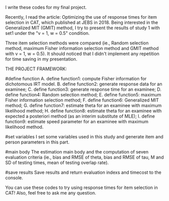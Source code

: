 I write these codes for my final project.

Recently, I read the article: Optimizing the use of response times for item selection in CAT, which published at JEBS in 2018.
Being interested in the Generalized MIT (GMIT) method, I try to present the results of study 1 with set1 under the "v = 1, w = 0.5" condition.

Three item selection methods were compared (ie., Random selection method, maximum Fisher information selection method and GMIT method with v = 1, w = 0.5).
It should noticed that I didn't implement any repetition for time saving in my presentation.


THE PROJECT FRAMEWORK:

#define function
A. define function1: compute Fisher information for dichotomous IRT model.
B. define function2: generate response data for an examinee;
C. define function3: generate response time for an examinee;
D. define function4: Random selection method;
E. define function5: maximum Fisher information selection method;
F. define function6: Generalized MIT method;
G. define function7: estimate theta for an examinee with maximum likelihood method;
H. define function8: estimate theta for an examinee with expected a posteriori method (as an interim substitute of MLE);
I. define function9: estimate speed parameter for an examinee with maximum likelihood method.

#set variables
I set some variables used in this study and generate item and person parameters in this part.

#main body
The estimation main body and the computation of seven evaluation criteria (ie., bias and RMSE of theta, bias and RMSE of tau, M and SD of testing times, mean of testing overlap rate).

#save results
Save results and return evaluation indexs and timecost to the console.

You can use these codes to try using response times for item selection in CAT! Also, feel free to ask me any question.
